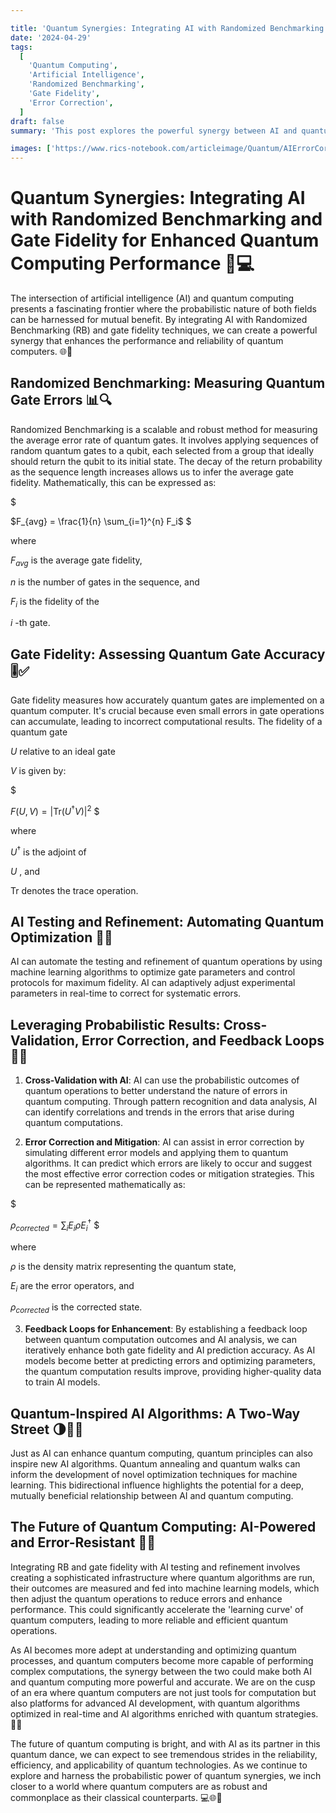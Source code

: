 ```yaml
---

title: 'Quantum Synergies: Integrating AI with Randomized Benchmarking and Gate Fidelity for Enhanced Quantum Computing Performance 🧠💻'
date: '2024-04-29'
tags:
  [
    'Quantum Computing',
    'Artificial Intelligence',
    'Randomized Benchmarking',
    'Gate Fidelity',
    'Error Correction',
  ]
draft: false
summary: 'This post explores the powerful synergy between AI and quantum computing, focusing on how AI can enhance Randomized Benchmarking and gate fidelity. By leveraging the probabilistic nature of both fields, we can create a feedback loop that iteratively improves quantum performance and AI prediction accuracy.'

images: ['https://www.rics-notebook.com/articleimage/Quantum/AIErrorCorrection.webp']
---
```


# Quantum Synergies: Integrating AI with Randomized Benchmarking and Gate Fidelity for Enhanced Quantum Computing Performance 🧠💻

The intersection of artificial intelligence (AI) and quantum computing presents a fascinating frontier where the probabilistic nature of both fields can be harnessed for mutual benefit. By integrating AI with Randomized Benchmarking (RB) and gate fidelity techniques, we can create a powerful synergy that enhances the performance and reliability of quantum computers. 🌐🚀

## Randomized Benchmarking: Measuring Quantum Gate Errors 📊🔍

Randomized Benchmarking is a scalable and robust method for measuring the average error rate of quantum gates. It involves applying sequences of random quantum gates to a qubit, each selected from a group that ideally should return the qubit to its initial state. The decay of the return probability as the sequence length increases allows us to infer the average gate fidelity. Mathematically, this can be expressed as:

$

$F_{avg} = \frac{1}{n} \sum_{i=1}^{n} F_i$
$

where 

$F_{avg}$
 is the average gate fidelity, 

$n$
 is the number of gates in the sequence, and 

$F_i$
 is the fidelity of the 

$i$
-th gate.

## Gate Fidelity: Assessing Quantum Gate Accuracy 🎚️✅

Gate fidelity measures how accurately quantum gates are implemented on a quantum computer. It's crucial because even small errors in gate operations can accumulate, leading to incorrect computational results. The fidelity of a quantum gate 

$U$
 relative to an ideal gate 

$V$
 is given by:

$

$F(U, V) = \left| \text{Tr}(U^\dagger V) \right|^2$
$

where 

$U^\dagger$
 is the adjoint of 

$U$
, and 

$\text{Tr}$
 denotes the trace operation.

## AI Testing and Refinement: Automating Quantum Optimization 🤖🔧

AI can automate the testing and refinement of quantum operations by using machine learning algorithms to optimize gate parameters and control protocols for maximum fidelity. AI can adaptively adjust experimental parameters in real-time to correct for systematic errors.

## Leveraging Probabilistic Results: Cross-Validation, Error Correction, and Feedback Loops 🎲🔄

1. **Cross-Validation with AI**: AI can use the probabilistic outcomes of quantum operations to better understand the nature of errors in quantum computing. Through pattern recognition and data analysis, AI can identify correlations and trends in the errors that arise during quantum computations.

2. **Error Correction and Mitigation**: AI can assist in error correction by simulating different error models and applying them to quantum algorithms. It can predict which errors are likely to occur and suggest the most effective error correction codes or mitigation strategies. This can be represented mathematically as:

$

$\rho_{corrected} = \sum_{i} E_i \rho E_i^\dagger$
$

where 

$\rho$
 is the density matrix representing the quantum state, 

$E_i$
 are the error operators, and 

$\rho_{corrected}$
 is the corrected state.

3. **Feedback Loops for Enhancement**: By establishing a feedback loop between quantum computation outcomes and AI analysis, we can iteratively enhance both gate fidelity and AI prediction accuracy. As AI models become better at predicting errors and optimizing parameters, the quantum computation results improve, providing higher-quality data to train AI models.

## Quantum-Inspired AI Algorithms: A Two-Way Street 🌗🚶‍♂️

Just as AI can enhance quantum computing, quantum principles can also inspire new AI algorithms. Quantum annealing and quantum walks can inform the development of novel optimization techniques for machine learning. This bidirectional influence highlights the potential for a deep, mutually beneficial relationship between AI and quantum computing.

## The Future of Quantum Computing: AI-Powered and Error-Resistant 🔮💪

Integrating RB and gate fidelity with AI testing and refinement involves creating a sophisticated infrastructure where quantum algorithms are run, their outcomes are measured and fed into machine learning models, which then adjust the quantum operations to reduce errors and enhance performance. This could significantly accelerate the 'learning curve' of quantum computers, leading to more reliable and efficient quantum operations.

As AI becomes more adept at understanding and optimizing quantum processes, and quantum computers become more capable of performing complex computations, the synergy between the two could make both AI and quantum computing more powerful and accurate. We are on the cusp of an era where quantum computers are not just tools for computation but also platforms for advanced AI development, with quantum algorithms optimized in real-time and AI algorithms enriched with quantum strategies. 🚀🌌

The future of quantum computing is bright, and with AI as its partner in this quantum dance, we can expect to see tremendous strides in the reliability, efficiency, and applicability of quantum technologies. As we continue to explore and harness the probabilistic power of quantum synergies, we inch closer to a world where quantum computers are as robust and commonplace as their classical counterparts. 💻🌐🌟
